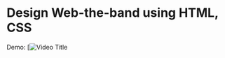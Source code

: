 # Design Web-the-band using HTML, CSS
Demo:
[![Video Title](https://github.com/nguyenhongvan02/Web-the-band/assets/117610681/9b4d64fb-032a-47e7-b3c2-532e221c7864)
